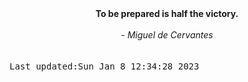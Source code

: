 
<div align="center"><b><span>To be prepared is half the victory. </span></b><br><br><i> - Miguel de Cervantes</i></div>
<br><br><kbd>Last updated:Sun Jan  8 12:34:28 2023</kbd>